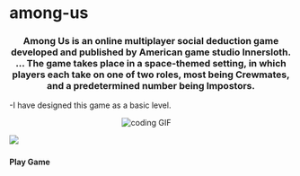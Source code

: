 # among-us


<h3 align="center">Among Us is an online multiplayer social deduction game developed and published by American game studio Innersloth. ... The game takes place in a space-themed setting, in which players each take on one of two roles, most being Crewmates, and a predetermined number being Impostors.</h3>


-I have designed this game as a basic level.

<p align="center">
<img src="https://media.giphy.com/media/j4fbBhYgu8mNEHkQ4w/giphy.gif" alt="coding GIF" />&nbsp;&nbsp;&nbsp;&nbsp;
</p>
    
<p align="left">
<img src="https://media.giphy.com/media/x7mg6cMkLEdg2hgV32/giphy.gif" />&nbsp;&nbsp;&nbsp;&nbsp;
</p>
    
    
<h4 align="centre"> Play Game </h4>
